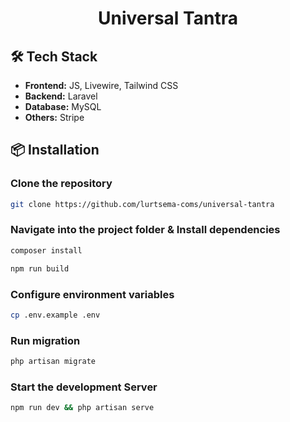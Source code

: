 <h1 align="center">Universal Tantra</h1>

## 🛠️ Tech Stack

- **Frontend:** JS, Livewire, Tailwind CSS
- **Backend:** Laravel
- **Database:** MySQL
- **Others:** Stripe

## 📦 Installation

### Clone the repository
```bash
git clone https://github.com/lurtsema-coms/universal-tantra
```

### Navigate into the project folder & Install dependencies
```bash
composer install
```

```bash
npm run build
```

### Configure environment variables
```bash
cp .env.example .env
```

### Run migration
```bash
php artisan migrate
```

### Start the development Server
```bash
npm run dev && php artisan serve
```